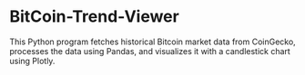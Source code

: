 # BitCoin-Trend-Viewer
This Python program fetches historical Bitcoin market data from CoinGecko, processes the data using Pandas, and visualizes it with a candlestick chart using Plotly.
